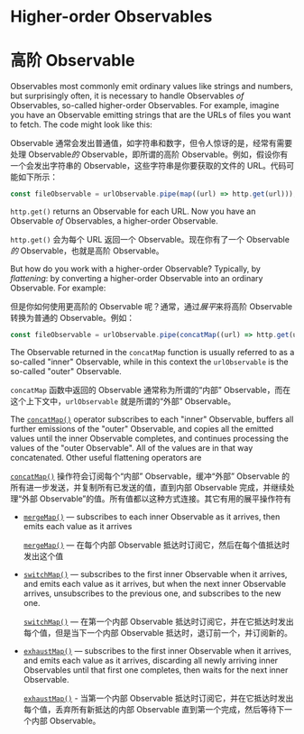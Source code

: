 # Higher-order Observables

# 高阶 Observable

Observables most commonly emit ordinary values like strings and numbers, but surprisingly often, it is necessary to handle Observables _of_ Observables, so-called higher-order Observables. For example, imagine you have an Observable emitting strings that are the URLs of files you want to fetch. The code might look like this:

Observable 通常会发出普通值，如字符串和数字，但令人惊讶的是，经常有需要处理 Observable*的* Observable，即所谓的高阶 Observable。例如，假设你有一个会发出字符串的 Observable，这些字符串是你要获取的文件的 URL。代码可能如下所示：

```ts
const fileObservable = urlObservable.pipe(map((url) => http.get(url)));
```

`http.get()` returns an Observable for each URL. Now you have an Observable _of_ Observables, a higher-order Observable.

`http.get()` 会为每个 URL 返回一个 Observable。现在你有了一个 Observable*的* Observable，也就是高阶 Observable。

But how do you work with a higher-order Observable? Typically, by _flattening_: by converting a higher-order Observable into an ordinary Observable. For example:

但是你如何使用更高阶的 Observable 呢？通常，通过*展平*来将高阶 Observable 转换为普通的 Observable。例如：

```ts
const fileObservable = urlObservable.pipe(concatMap((url) => http.get(url)));
```

The Observable returned in the `concatMap` function is usually referred to as a so-called "inner" Observable, while in this context the `urlObservable` is the so-called "outer" Observable.

`concatMap` 函数中返回的 Observable 通常称为所谓的“内部” Observable，而在这个上下文中，`urlObservable` 就是所谓的“外部” Observable。

The [`concatMap()`](/api/operators/concatMap) operator subscribes to each "inner" Observable, buffers all further emissions of the "outer" Observable, and copies all the emitted values until the inner Observable completes, and continues processing the values of the "outer Observable". All of the values are in that way concatenated. Other useful flattening operators are

[`concatMap()`](/api/operators/concatMap) 操作符会订阅每个“内部” Observable，缓冲“外部” Observable 的所有进一步发送，并复制所有已发送的值，直到内部 Observable 完成，并继续处理“外部 Observable”的值。所有值都以这种方式连接。其它有用的展平操作符有

- [`mergeMap()`](/api/operators/mergeMap) — subscribes to each inner Observable as it arrives, then emits each value as it arrives

  [`mergeMap()`](/api/operators/mergeMap) — 在每个内部 Observable 抵达时订阅它，然后在每个值抵达时发出这个值

- [`switchMap()`](/api/operators/switchMap) — subscribes to the first inner Observable when it arrives, and emits each value as it arrives, but when the next inner Observable arrives, unsubscribes to the previous one, and subscribes to the new one.

  [`switchMap()`](/api/operators/switchMap) — 在第一个内部 Observable 抵达时订阅它，并在它抵达时发出每个值，但是当下一个内部 Observable 抵达时，退订前一个，并订阅新的。

- [`exhaustMap()`](/api/operators/exhaustMap) — subscribes to the first inner Observable when it arrives, and emits each value as it arrives, discarding all newly arriving inner Observables until that first one completes, then waits for the next inner Observable.

  [`exhaustMap()`](/api/operators/exhaustMap) - 当第一个内部 Observable 抵达时订阅它，并在它抵达时发出每个值，丢弃所有新抵达的内部 Observable 直到第一个完成，然后等待下一个内部 Observable。
